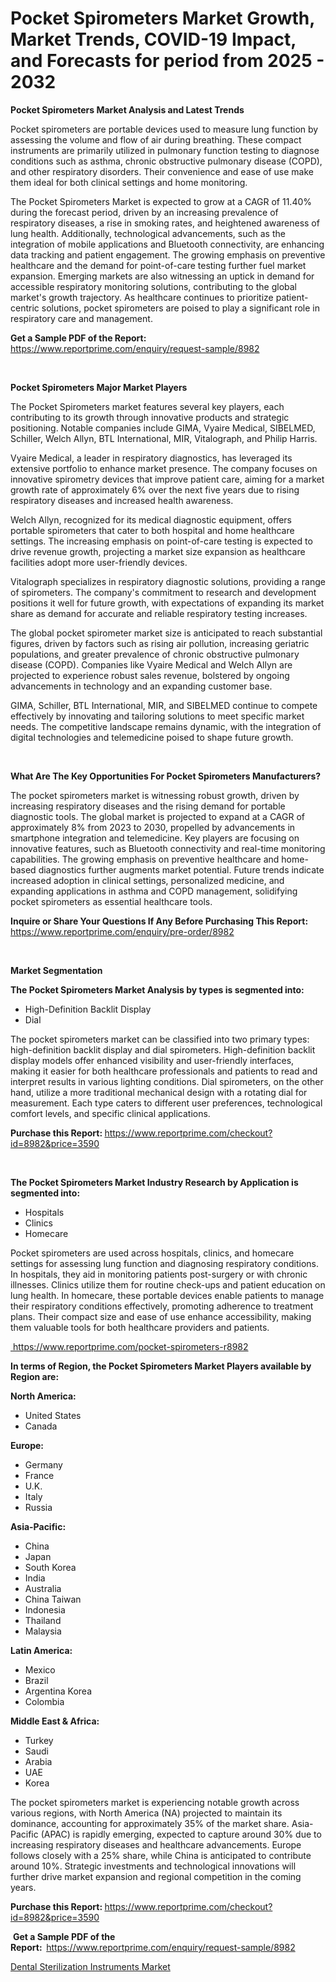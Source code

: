<p><h1>Pocket Spirometers Market Growth, Market Trends, COVID-19 Impact, and Forecasts for period from 2025 - 2032</h1></p><p><strong>Pocket Spirometers Market Analysis and Latest Trends</strong></p>
<p><p>Pocket spirometers are portable devices used to measure lung function by assessing the volume and flow of air during breathing. These compact instruments are primarily utilized in pulmonary function testing to diagnose conditions such as asthma, chronic obstructive pulmonary disease (COPD), and other respiratory disorders. Their convenience and ease of use make them ideal for both clinical settings and home monitoring.</p><p>The Pocket Spirometers Market is expected to grow at a CAGR of 11.40% during the forecast period, driven by an increasing prevalence of respiratory diseases, a rise in smoking rates, and heightened awareness of lung health. Additionally, technological advancements, such as the integration of mobile applications and Bluetooth connectivity, are enhancing data tracking and patient engagement. The growing emphasis on preventive healthcare and the demand for point-of-care testing further fuel market expansion. Emerging markets are also witnessing an uptick in demand for accessible respiratory monitoring solutions, contributing to the global market's growth trajectory. As healthcare continues to prioritize patient-centric solutions, pocket spirometers are poised to play a significant role in respiratory care and management.</p></p>
<p><strong>Get a Sample PDF of the Report:&nbsp;</strong> <a href="https://www.reportprime.com/enquiry/request-sample/8982?utm_campaign=2642&utm_medium=2&utm_source=Github&utm_content=ia&utm_term=20032025&utm_id=pocket-spirometers">https://www.reportprime.com/enquiry/request-sample/8982</a></p>
<p>&nbsp;</p>
<p><strong>Pocket Spirometers Major Market Players</strong></p>
<p><p>The Pocket Spirometers market features several key players, each contributing to its growth through innovative products and strategic positioning. Notable companies include GIMA, Vyaire Medical, SIBELMED, Schiller, Welch Allyn, BTL International, MIR, Vitalograph, and Philip Harris.</p><p>Vyaire Medical, a leader in respiratory diagnostics, has leveraged its extensive portfolio to enhance market presence. The company focuses on innovative spirometry devices that improve patient care, aiming for a market growth rate of approximately 6% over the next five years due to rising respiratory diseases and increased health awareness.</p><p>Welch Allyn, recognized for its medical diagnostic equipment, offers portable spirometers that cater to both hospital and home healthcare settings. The increasing emphasis on point-of-care testing is expected to drive revenue growth, projecting a market size expansion as healthcare facilities adopt more user-friendly devices.</p><p>Vitalograph specializes in respiratory diagnostic solutions, providing a range of spirometers. The company's commitment to research and development positions it well for future growth, with expectations of expanding its market share as demand for accurate and reliable respiratory testing increases.</p><p>The global pocket spirometer market size is anticipated to reach substantial figures, driven by factors such as rising air pollution, increasing geriatric populations, and greater prevalence of chronic obstructive pulmonary disease (COPD). Companies like Vyaire Medical and Welch Allyn are projected to experience robust sales revenue, bolstered by ongoing advancements in technology and an expanding customer base.</p><p>GIMA, Schiller, BTL International, MIR, and SIBELMED continue to compete effectively by innovating and tailoring solutions to meet specific market needs. The competitive landscape remains dynamic, with the integration of digital technologies and telemedicine poised to shape future growth.</p></p>
<p>&nbsp;</p>
<p><strong>What Are The Key Opportunities For Pocket Spirometers Manufacturers?</strong></p>
<p><p>The pocket spirometers market is witnessing robust growth, driven by increasing respiratory diseases and the rising demand for portable diagnostic tools. The global market is projected to expand at a CAGR of approximately 8% from 2023 to 2030, propelled by advancements in smartphone integration and telemedicine. Key players are focusing on innovative features, such as Bluetooth connectivity and real-time monitoring capabilities. The growing emphasis on preventive healthcare and home-based diagnostics further augments market potential. Future trends indicate increased adoption in clinical settings, personalized medicine, and expanding applications in asthma and COPD management, solidifying pocket spirometers as essential healthcare tools.</p></p>
<p><strong>Inquire or Share Your Questions If Any Before Purchasing This Report:</strong> <a href="https://www.reportprime.com/enquiry/pre-order/8982?utm_campaign=2642&utm_medium=2&utm_source=Github&utm_content=ia&utm_term=20032025&utm_id=pocket-spirometers">https://www.reportprime.com/enquiry/pre-order/8982</a></p>
<p>&nbsp;</p>
<p><strong>Market Segmentation</strong></p>
<p><strong>The Pocket Spirometers Market Analysis by types is segmented into:</strong></p>
<p><ul><li>High-Definition Backlit Display</li><li>Dial</li></ul></p>
<p><p>The pocket spirometers market can be classified into two primary types: high-definition backlit display and dial spirometers. High-definition backlit display models offer enhanced visibility and user-friendly interfaces, making it easier for both healthcare professionals and patients to read and interpret results in various lighting conditions. Dial spirometers, on the other hand, utilize a more traditional mechanical design with a rotating dial for measurement. Each type caters to different user preferences, technological comfort levels, and specific clinical applications.</p></p>
<p><strong>Purchase this Report:&nbsp;</strong><a href="https://www.reportprime.com/checkout?id=8982&price=3590&utm_campaign=2642&utm_medium=2&utm_source=Github&utm_content=ia&utm_term=20032025&utm_id=pocket-spirometers">https://www.reportprime.com/checkout?id=8982&price=3590</a></p>
<p>&nbsp;</p>
<p><strong>The Pocket Spirometers Market Industry Research by Application is segmented into:</strong></p>
<p><ul><li>Hospitals</li><li>Clinics</li><li>Homecare</li></ul></p>
<p><p>Pocket spirometers are used across hospitals, clinics, and homecare settings for assessing lung function and diagnosing respiratory conditions. In hospitals, they aid in monitoring patients post-surgery or with chronic illnesses. Clinics utilize them for routine check-ups and patient education on lung health. In homecare, these portable devices enable patients to manage their respiratory conditions effectively, promoting adherence to treatment plans. Their compact size and ease of use enhance accessibility, making them valuable tools for both healthcare providers and patients.</p></p>
<p><a href="https://www.reportprime.com/pocket-spirometers-r8982?utm_campaign=2642&utm_medium=2&utm_source=Github&utm_content=ia&utm_term=20032025&utm_id=pocket-spirometers">&nbsp;https://www.reportprime.com/pocket-spirometers-r8982</a></p>
<p><strong>In terms of Region, the Pocket Spirometers Market Players available by Region are:</strong></p>
<p>
    <p> <strong> North America: </strong>
        <ul>
            <li>United States</li>
            <li>Canada</li>
        </ul>
        </p> 
    <p> <strong> Europe: </strong>
        <ul>
            <li>Germany</li>
            <li>France</li>
            <li>U.K.</li>
            <li>Italy</li>
            <li>Russia</li>
        </ul>
        </p> 
    <p> <strong> Asia-Pacific: </strong>
        <ul>
            <li>China</li>
            <li>Japan</li>
            <li>South Korea</li>
            <li>India</li>
            <li>Australia</li>
            <li>China Taiwan</li>
            <li>Indonesia</li>
            <li>Thailand</li>
            <li>Malaysia</li>
        </ul>
        </p> 
    <p> <strong> Latin America: </strong>
        <ul>
            <li>Mexico</li>
            <li>Brazil</li>
            <li>Argentina Korea</li>
            <li>Colombia</li>
        </ul>
        </p> 
    <p> <strong> Middle East & Africa: </strong>
        <ul>
            <li>Turkey</li>
            <li>Saudi</li>
            <li>Arabia</li>
            <li>UAE</li>
            <li>Korea</li>
        </ul>
    </p>
    </p>
<p><p>The pocket spirometers market is experiencing notable growth across various regions, with North America (NA) projected to maintain its dominance, accounting for approximately 35% of the market share. Asia-Pacific (APAC) is rapidly emerging, expected to capture around 30% due to increasing respiratory diseases and healthcare advancements. Europe follows closely with a 25% share, while China is anticipated to contribute around 10%. Strategic investments and technological innovations will further drive market expansion and regional competition in the coming years.</p></p>
<p><strong>Purchase this Report: </strong><a href="https://www.reportprime.com/checkout?id=8982&price=3590&utm_campaign=2642&utm_medium=2&utm_source=Github&utm_content=ia&utm_term=20032025&utm_id=pocket-spirometers">https://www.reportprime.com/checkout?id=8982&price=3590</a></p>
<p>&nbsp;<strong>Get a Sample PDF of the Report:&nbsp;&nbsp;</strong><a href="https://www.reportprime.com/enquiry/request-sample/8982?utm_campaign=2642&utm_medium=2&utm_source=Github&utm_content=ia&utm_term=20032025&utm_id=pocket-spirometers">https://www.reportprime.com/enquiry/request-sample/8982</a></p>
<p><strong></strong></p>
<p><p><a href="https://github.com/ParvinKhatun77/Market-Research-Report-List-1/blob/main/dental-sterilization-instruments-market.md?utm_campaign=2642&utm_medium=2&utm_source=Github&utm_content=ia&utm_term=20032025&utm_id=pocket-spirometers">Dental Sterilization Instruments Market</a></p></p>